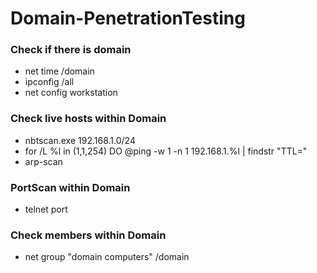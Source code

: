 # Domain-PenetrationTesting
### Check if there is domain
* net time /domain
* ipconfig /all
* net config workstation

### Check live hosts within Domain
* nbtscan.exe 192.168.1.0/24
* for /L %l in (1,1,254) DO @ping -w 1 -n 1 192.168.1.%l | findstr "TTL="
* arp-scan

### PortScan within Domain
* telnet port 

### Check members within Domain
* net group "domain computers" /domain
